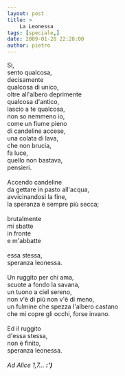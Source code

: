 ```yaml
---
layout: post
title: >
    La Leonessa
tags: [speciale,]
date: 2009-01-28 22:28:00
author: pietro
---
```

Si,<br/>sento qualcosa,<br/>decisamente<br/>qualcosa di unico,<br/>oltre all'albero deprimente<br/>qualcosa d'antico,<br/>lascio a te qualcosa,<br/>non so nemmeno io,<br/>come un fiume pieno<br/>di candeline accese,<br/>una colata di lava,<br/>che non brucia,<br/>fa luce,<br/>quello non bastava,<br/>pensieri.<br/><br/>Accendo candeline<br/>da gettare in pasto all'acqua,<br/>avvicinandosi la fine,<br/>la speranza è sempre più secca;<br/><br/>brutalmente<br/>mi sbatte<br/>in fronte<br/>e m'abbatte<br/><br/>essa stessa,<br/>speranza leonessa.<br/><br/>Un ruggito per chi ama,<br/>scuote a fondo la savana,<br/>un tuono a ciel sereno,<br/>non v'è di più non v'è di meno,<br/>un fulmine che spezza l'albero castano<br/>che mi copre gli occhi, forse invano.<br/><br/>Ed il ruggito<br/>d'essa stessa,<br/>non è finito,<br/>speranza leonessa.<br/><br/><span style="font-style: italic">Ad Alice 1,7... <span style="font-weight: bold">:')</span></span>
